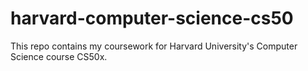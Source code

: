# harvard-computer-science-cs50
This repo contains my coursework for Harvard University's Computer Science course CS50x.
